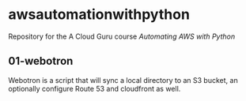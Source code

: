 # awsautomationwithpython

Repository for the A Cloud Guru course *Automating AWS with Python*

## 01-webotron

Webotron is a script that will sync a local directory to an S3 bucket, an optionally configure Route 53 and cloudfront as well.
